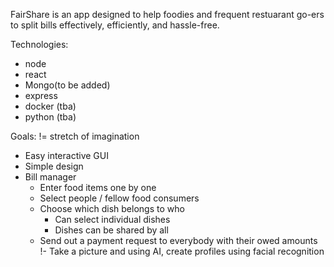 
FairShare is an app designed to help foodies and frequent restuarant go-ers to
split bills effectively, efficiently, and hassle-free.

Technologies:

- node
- react
- Mongo(to be added)
- express
- docker (tba)
- python (tba)


Goals:
!= stretch of imagination
- Easy interactive GUI
- Simple design
- Bill manager
    - Enter food items one by one
    - Select people / fellow food consumers
    - Choose which dish belongs to who
        - Can select individual dishes
        - Dishes can be shared by all
    - Send out a payment request to everybody with their owed amounts
!- Take a picture and using AI, create profiles using facial recognition
